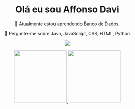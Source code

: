 <h1 align="center"> Olá eu sou Affonso Davi </h1>
<div align="center">
  
  🌱 Atualmente estou aprendendo Banco de Dados.
  
  💬 Pergunte-me sobre Java, JavaScript, CSS, HTML, Python
  
  <a href="https://www.linkedin.com/in/affonso-davi-615b80180/" target="_blank"><img src="https://img.shields.io/badge/LinkedIn-0077B5?style=for-the-badge&logo=linkedin&logoColor=white" target="_blank"></a>
</div>
<div align="center">
  <a href="https://github.com/AffonsoDavi">
  <img height="165em" src="https://github-readme-stats.vercel.app/api?username=AffonsoDavi&show_icons=true&theme=chartreuse-dark&include_all_commits=true&count_private=true"/>
  <img height="165em" src="https://github-readme-stats.vercel.app/api/top-langs/?username=AffonsoDavi&layout=compact&langs_count=3&theme=chartreuse-dark"/>
</div>

